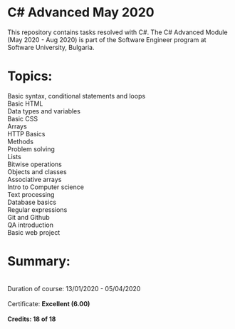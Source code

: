 # C# Advanced May 2020
This repository contains tasks resolved with C#. The C# Advanced Module (May 2020 - Aug 2020) is part of the Software Engineer program at Software University, Bulgaria.

# Topics:
Basic syntax, conditional statements and loops<br/>
Basic HTML<br/>
Data types and variables<br/>
Basic CSS<br/>
Arrays<br/>
HTTP Basics<br/>
Methods<br/>
Problem solving<br/>
Lists<br/>
Bitwise operations<br/>
Objects and classes<br/>
Associative arrays<br/>
Intro to Computer science<br/>
Text processing<br/>
Database basics<br/>
Regular expressions<br/>
Git and Github<br/>
QA introduction<br/>
Basic web project<br/>

# Summary:<br/>
<br/>
Duration of course: 13/01/2020 - 05/04/2020<br/>
<br/>
Certificate: <b>Еxcellent (6.00)<b/><br/>
<br/>
Credits: 18 of 18
